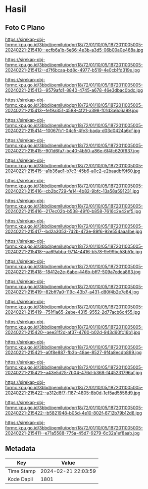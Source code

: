 # Hasil

## Foto C Plano

https://sirekap-obj-formc.kpu.go.id/3bbd/pemilu/pdpr/18/72/01/10/05/1872011005005-20240221-215410--ecfb6a1b-5e66-4e3b-a3d5-06b00a0e468a.jpg

https://sirekap-obj-formc.kpu.go.id/3bbd/pemilu/pdpr/18/72/01/10/05/1872011005005-20240221-215412--d7f6bcaa-bd8c-4977-b519-4e0cb1fd319e.jpg

https://sirekap-obj-formc.kpu.go.id/3bbd/pemilu/pdpr/18/72/01/10/05/1872011005005-20240221-215413--9579afd1-8840-4745-a678-46e3dbac0bdc.jpg

https://sirekap-obj-formc.kpu.go.id/3bbd/pemilu/pdpr/18/72/01/10/05/1872011005005-20240221-215413--fef9a351-4588-4f21-a398-f01d3a6c6a99.jpg

https://sirekap-obj-formc.kpu.go.id/3bbd/pemilu/pdpr/18/72/01/10/05/1872011005005-20240221-215414--10067fc1-04c5-4fe3-bada-d03d0424a6cf.jpg

https://sirekap-obj-formc.kpu.go.id/3bbd/pemilu/pdpr/18/72/01/10/05/1872011005005-20240221-215415--901d6fa7-bc40-4b50-a86e-6f4fc620f637.jpg

https://sirekap-obj-formc.kpu.go.id/3bbd/pemilu/pdpr/18/72/01/10/05/1872011005005-20240221-215415--a1b36ad1-b7c3-45b6-a0c2-e2baadbf9f60.jpg

https://sirekap-obj-formc.kpu.go.id/3bbd/pemilu/pdpr/18/72/01/10/05/1872011005005-20240221-215416--cb2bc729-fe14-4b82-9bfc-13a58a591231.jpg

https://sirekap-obj-formc.kpu.go.id/3bbd/pemilu/pdpr/18/72/01/10/05/1872011005005-20240221-215416--217ec02b-b538-49f0-b858-7616c2e42ef5.jpg

https://sirekap-obj-formc.kpu.go.id/3bbd/pemilu/pdpr/18/72/01/10/05/1872011005005-20240221-215417--bd2a3053-7d2b-473e-89f6-92e554aaa1be.jpg

https://sirekap-obj-formc.kpu.go.id/3bbd/pemilu/pdpr/18/72/01/10/05/1872011005005-20240221-215418--aa69abba-9714-4416-b578-9e99bc58b51c.jpg

https://sirekap-obj-formc.kpu.go.id/3bbd/pemilu/pdpr/18/72/01/10/05/1872011005005-20240221-215418--18412e2e-6abc-446b-bff7-509a7cdca863.jpg

https://sirekap-obj-formc.kpu.go.id/3bbd/pemilu/pdpr/18/72/01/10/05/1872011005005-20240221-215419--82bff7a0-119c-43b7-a431-d80f4b2e7e84.jpg

https://sirekap-obj-formc.kpu.go.id/3bbd/pemilu/pdpr/18/72/01/10/05/1872011005005-20240221-215419--751f1a65-2ebe-4315-9552-2d77acb6c455.jpg

https://sirekap-obj-formc.kpu.go.id/3bbd/pemilu/pdpr/18/72/01/10/05/1872011005005-20240221-215420--aee31f2d-af37-4760-b02d-943d60fc16b1.jpg

https://sirekap-obj-formc.kpu.go.id/3bbd/pemilu/pdpr/18/72/01/10/05/1872011005005-20240221-215421--a0f8e887-fb3b-48ae-8527-9f4a8ecdb899.jpg

https://sirekap-obj-formc.kpu.go.id/3bbd/pemilu/pdpr/18/72/01/10/05/1872011005005-20240221-215421--a43e5d25-7b04-476d-b368-f445231796af.jpg

https://sirekap-obj-formc.kpu.go.id/3bbd/pemilu/pdpr/18/72/01/10/05/1872011005005-20240221-215422--a312d8f7-f187-4805-8b0d-1ef5ad5556d9.jpg

https://sirekap-obj-formc.kpu.go.id/3bbd/pemilu/pdpr/18/72/01/10/05/1872011005005-20240221-215422--b5821948-b05d-4e10-802f-6712b79b12d8.jpg

https://sirekap-obj-formc.kpu.go.id/3bbd/pemilu/pdpr/18/72/01/10/05/1872011005005-20240221-215411--e71a5588-775a-45d7-9279-6c32a1ef8aab.jpg


## Metadata

| Key        | Value               |
| ---------- | ------------------- |
| Time Stamp | 2024-02-21 22:03:59 |
| Kode Dapil | 1801                |



